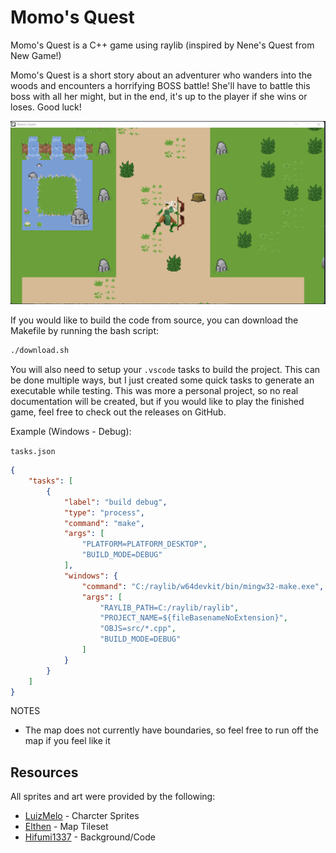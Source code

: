 # Momo's Quest
Momo's Quest is a C++ game using raylib (inspired by Nene's Quest from New Game!)

Momo's Quest is a short story about an adventurer who wanders into the woods and encounters a horrifying BOSS battle! She'll have to battle this boss with all her might, but in the end, it's up to the player if she wins or loses. Good luck!

<img src=".github/assets/banner.png" alt="Banner of Momo's Quest" />

If you would like to build the code from source, you can download the Makefile by running the bash script:
```bash
./download.sh
```

You will also need to setup your `.vscode` tasks to build the project. This can be done multiple ways, but I just created some quick tasks to generate an executable while testing. This was more a personal project, so no real documentation will be created, but if you would like to play the finished game, feel free to check out the releases on GitHub.

Example (Windows - Debug):

`tasks.json`
```json
{
    "tasks": [
        {
            "label": "build debug",
            "type": "process",
            "command": "make",
            "args": [
                "PLATFORM=PLATFORM_DESKTOP",
                "BUILD_MODE=DEBUG"
            ],
            "windows": {
                "command": "C:/raylib/w64devkit/bin/mingw32-make.exe",
                "args": [
                    "RAYLIB_PATH=C:/raylib/raylib",
                    "PROJECT_NAME=${fileBasenameNoExtension}",
                    "OBJS=src/*.cpp",
                    "BUILD_MODE=DEBUG"
                ]
            }
        }
    ]
}
```

NOTES
- The map does not currently have boundaries, so feel free to run off the map if you feel like it

## Resources
All sprites and art were provided by the following:
- [LuizMelo](https://luizmelo.itch.io/) - Charcter Sprites
- [Elthen](https://elthen.itch.io/) - Map Tileset
- [Hifumi1337](https://github.com/Hifumi1337) - Background/Code